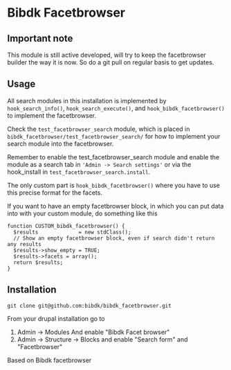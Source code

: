 # Bibdk Facetbrowser

## Important note

This module is still active developed, will try to keep the facetbrowser builder the way it is now. So do a git pull on regular basis to get updates.

## Usage

All search modules in this installation is implemented by `hook_search_info()`, `hook_search_execute()`, and `hook_bibdk_facetbrowser()` to implement the facetbrowser.

Check the `test_facetbrowser_search` module, which is placed in `bibdk_facetbrowser/test_facetbrowser_search/` for how to implement your search module into the facetbrowser.

Remember to enable the test_facetbrowser_search module and enable the module as a search tab in `'Admin -> Search settings'`  or via the hook_install in `test_facetbrowser_search.install`.

The only custom part is `hook_bibdk_facetbrowser()` where you have to use this precise format for the facets.

If you want to have an empty facetbrowser block, in which you can put data into with your custom module, do something like this

    function CUSTOM_bibdk_facetbrowser() {
      $results             = new stdClass();
      // Show an empty facetbrowser block, even if search didn't return any results
      $results->show_empty = TRUE; 
      $results->facets = array();
      return $results;
    }

## Installation

`git clone git@github.com:bibdk/bibdk_facetbrowser.git`

From your drupal installation go to

1. Admin -> Modules And enable "Bibdk Facet browser"
2. Admin -> Structure -> Blocks and enable "Search form" and "Facetbrowser"

Based on Bibdk facetbrowser
